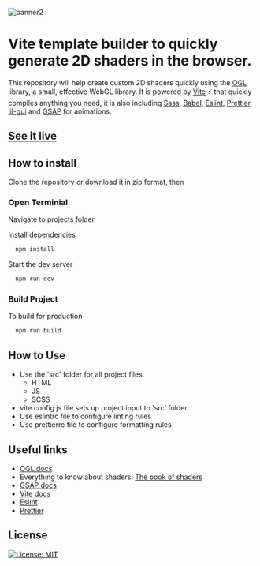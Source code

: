 ![banner2](https://user-images.githubusercontent.com/5593293/216557352-525a1c70-3a7e-4d30-948e-51d075f0a051.jpg)


# Vite template builder to quickly generate 2D shaders in the browser.

This repository will help create custom 2D shaders quickly using the [OGL](https://github.com/oframe/ogl) library, a small, effective WebGL library. It is powered by [Vite](https://vitejs.dev/guide/why.html) ⚡️ that quickly compiles anything you need, it is also including [Sass](https://sass-lang.com/guide), [Babel](https://babeljs.io/), [Eslint](https://eslint.org/), [Prettier](https://prettier.io/), [lil-gui](https://www.npmjs.com/package/lil-gui) and [GSAP](https://greensock.com/docs/) for animations.

## [See it live](https://robpayot.github.io/vite-2d-shader-template/)

## How to install

Clone the repository or download it in zip format, then

### Open Terminial

Navigate to projects folder

Install dependencies

```bash
  npm install
```

Start the dev server

```bash
  npm run dev
```

### Build Project

To build for production

```bash
  npm run build
```

## How to Use

-   Use the 'src' folder for all project files.
    -   HTML
    -   JS
    -   SCSS
-   vite.config.js file sets up project input to 'src' folder.
-   Use eslintrc file to configure linting rules
-   Use prettierrc file to configure formatting rules

## Useful links
- [OGL docs](https://github.com/oframe/ogl)
- Everything to know about shaders: [The book of shaders](https://thebookofshaders.com/)
- [GSAP docs](https://greensock.com/docs/)
- [Vite docs](https://vitejs.dev/config/)
- [Eslint](https://eslint.org/)
- [Prettier](https://prettier.io/)

## License

[![License: MIT](https://img.shields.io/badge/License-MIT-yellow.svg)](https://opensource.org/licenses/MIT)
